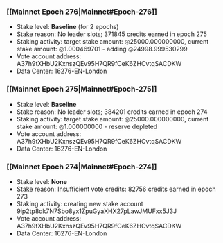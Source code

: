 ### [[Mainnet Epoch 276|Mainnet#Epoch-276]]
* Stake level: **Baseline** (for 2 epochs)
* Stake reason: No leader slots; 371845 credits earned in epoch 275
* Staking activity: target stake amount: ◎25000.000000000, current stake amount: ◎1.000469701 - adding ◎24998.999530299
* Vote account address: A37h9tXHbU2KxnszQEv95H7QR9fCeK6ZHCvtqSACDKW
* Data Center: 16276-EN-London
### [[Mainnet Epoch 275|Mainnet#Epoch-275]]
* Stake level: **Baseline**
* Stake reason: No leader slots; 384201 credits earned in epoch 274
* Staking activity: target stake amount: ◎25000.000000000, current stake amount: ◎1.000000000 - reserve depleted
* Vote account address: A37h9tXHbU2KxnszQEv95H7QR9fCeK6ZHCvtqSACDKW
* Data Center: 16276-EN-London
### [[Mainnet Epoch 274|Mainnet#Epoch-274]]
* Stake level: **None**
* Stake reason: Insufficient vote credits: 82756 credits earned in epoch 273
* Staking activity: creating new stake account 9ip2tp8dk7N7Sbo8yx1ZpuGyaXHX27pLawJMUFxx5J3J
* Vote account address: A37h9tXHbU2KxnszQEv95H7QR9fCeK6ZHCvtqSACDKW
* Data Center: 16276-EN-London